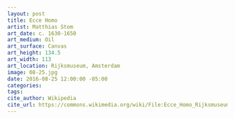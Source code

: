 ```yaml
---
layout: post
title: Ecce Homo
artist: Matthias Stom
art_date: c. 1630-1650
art_medium: Oil
art_surface: Canvas
art_height: 134.5
art_width: 113
art_location: Rijksmuseum, Amsterdam
image: 08-25.jpg
date: 2016-08-25 12:00:00 -05:00
categories:
tags:
cite_author: Wikipedia
cite_url: https://commons.wikimedia.org/wiki/File:Ecce_Homo_Rijksmuseum_SK-A-4692.jpeg
---
```

